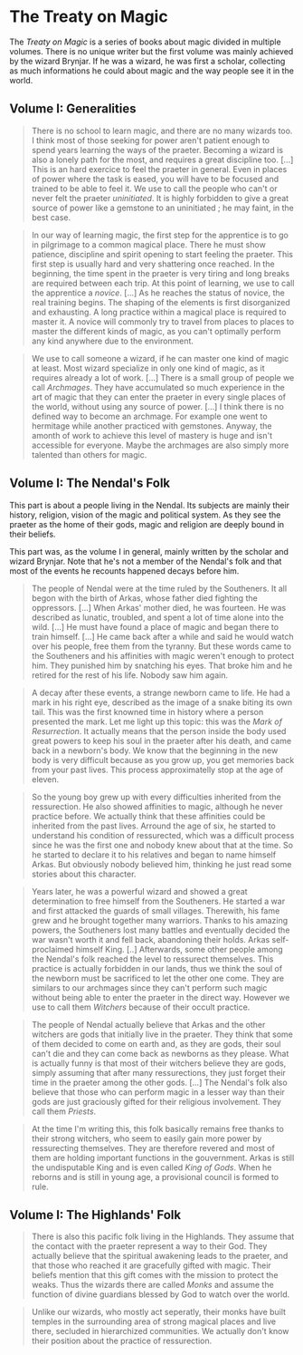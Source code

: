 # The Treaty on Magic
The _Treaty on Magic_ is a series of books about magic divided in multiple volumes. There is no unique writer but the first volume was mainly achieved by the wizard Brynjar. If he was a wizard, he was first a scholar, collecting as much informations he could about magic and the way people see it in the world.

## Volume I: Generalities
> There is no school to learn magic, and there are no many wizards too. I think most of those seeking for power aren't patient enough to spend years learning the ways of the praeter. Becoming a wizard is also a lonely path for the most, and requires a great discipline too. [...] This is an hard exercice to feel the praeter in general. Even in places of power where the task is eased, you will have to be focused and trained to be able to feel it. We use to call the people who can't or never felt the praeter _uninitiated_. It is highly forbidden to give a great source of power like a gemstone to an uninitiated ; he may faint, in the best case.

> In our way of learning magic, the first step for the apprentice is to go in pilgrimage to a common magical place. There he must show patience, discipline and spirit opening to start feeling the praeter. This first step is usually hard and very shattering once reached. In the beginning, the time spent in the praeter is very tiring and long breaks are required between each trip. At this point of learning, we use to call the apprentice a _novice_. [...] As he reaches the status of novice, the real training begins. The shaping of the elements is first disorganized and exhausting. A long practice within a magical place is required to master it. A novice will commonly try to travel from places to places to master the different kinds of magic, as you can't optimally perform any kind anywhere due to the environment.

> We use to call someone a wizard, if he can master one kind of magic at least. Most wizard specialize in only one kind of magic, as it requires already a lot of work. [...] There is a small group of people we call _Archmages_. They have accumulated so much experience in the art of magic that they can enter the praeter in every single places of the world, without using any source of power. [...] I think there is no defined way to become an archmage. For example one went to hermitage while another practiced with gemstones. Anyway, the amonth of work to achieve this level of mastery is huge and isn't accessible for everyone. Maybe the archmages are also simply more talented than others for magic.

## Volume I: The Nendal's Folk
This part is about a people living in the Nendal. Its subjects are mainly their history, religion, vision of the magic and political system. As they see the praeter as the home of their gods, magic and religion are deeply bound in their beliefs.

This part was, as the volume I in general, mainly written by the scholar and wizard Brynjar. Note that he's not a member of the Nendal's folk and that most of the events he recounts happened decays before him.

> The people of Nendal were at the time ruled by the Southeners. It all begon with the birth of Arkas, whose father died fighting the oppressors. [...] When Arkas' mother died, he was fourteen. He was described as lunatic, troubled, and spent a lot of time alone into the wild. [...] He must have found a place of magic and began there to train himself. [...] He came back after a while and said he would watch over his people, free them from the tyranny. But these words came to the Southeners and his affinities with magic weren't enough to protect him. They punished him by snatching his eyes. That broke him and he retired for the rest of his life. Nobody saw him again.

> A decay after these events, a strange newborn came to life. He had a mark in his right eye, described as the image of a snake biting its own tail. This was the first knowned time in history where a person presented the mark. Let me light up this topic: this was the _Mark of Resurrection_. It actually means that the person inside the body used great powers to keep his soul in the praeter after his death, and came back in a newborn's body. We know that the beginning in the new body is very difficult because as you grow up, you get memories back from your past lives. This process approximatelly stop at the age of eleven.

> So the young boy grew up with every difficulties inherited from the ressurection. He also showed affinities to magic, although he never practice before. We actually think that these affinities could be inherited from the past lives. Arround the age of six, he started to understand his condition of ressurected, which was a difficult process since he was the first one and nobody knew about that at the time. So he started to declare it to his relatives and began to name himself Arkas. But obviously nobody believed him, thinking he just read some stories about this character.

> Years later, he was a powerful wizard and showed a great determination to free himself from the Southeners. He started a war  and first attacked the guards of small villages. Therewith, his fame grew and he brought together many warriors. Thanks to his amazing powers, the Southeners lost many battles and eventually decided the war wasn't worth it and fell back, abandoning their holds. Arkas self-proclaimed himself King. [..] Afterwards, some other people among the Nendal's folk reached the level to ressurect themselves. This practice is actually forbidden in our lands, thus we think the soul of the newborn must be sacrificed to let the other one come. They are similars to our archmages since they can't perform such magic without being able to enter the praeter in the direct way. However we use to call them _Witchers_ because of their occult practice.

> The people of Nendal actually believe that Arkas and the other witchers are gods that initially live in the praeter. They think that some of them decided to come on earth and, as they are gods, their soul can't die and they can come back as newborns as they please. What is actually funny is that most of their witchers believe they are gods, simply assuming that after many ressurections, they just forget their time in the praeter among the other gods. [...] The Nendal's folk also believe that those who can perform magic in a lesser way than their gods are just graciously gifted for their religious involvement. They call them _Priests_.

> At the time I'm writing this, this folk basically remains free thanks to their strong witchers, who seem to easily gain more power by ressurecting themselves. They are therefore revered and most of them are holding important functions in the gouvernment. Arkas is still the undisputable King and is even called _King of Gods_. When he reborns and is still in young age, a provisional council is formed to rule.

## Volume I: The Highlands' Folk
> There is also this pacific folk living in the Highlands. They assume that the contact with the praeter represent a way to their God. They actually believe that the spiritual awakening leads to the praeter, and that those who reached it are gracefully gifted with magic. Their beliefs mention that this gift comes with the mission to protect the weaks. Thus the wizards there are called _Monks_ and assume the function of divine guardians blessed by God to watch over the world.

> Unlike our wizards, who mostly act seperatly, their monks have built temples in the surrounding area of strong magical places and live there, secluded in hierarchized communities. We actually don't know their position about the practice of ressurection.
